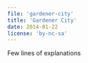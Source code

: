 ```yaml
---
file: 'gardener-city'
title: 'Gardener City'
date: 2014-01-22
license: 'by-nc-sa'
---
```


Few lines of explanations
